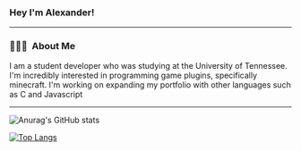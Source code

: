 ### Hey I'm Alexander!

<!--
**Alexsandwich/Alexsandwich** is a ✨ _special_ ✨ repository because its `README.md` (this file) appears on your GitHub profile.

Here are some ideas to get you started:

- 🔭 I’m currently working on ...
- 🌱 I’m currently learning ...
- 👯 I’m looking to collaborate on ...
- 🤔 I’m looking for help with ...
- 💬 Ask me about ...
- 📫 How to reach me: ...
- 😄 Pronouns: ...
- ⚡ Fun fact: ...
-->

---

<h3> 👨🏻‍💻 &nbsp;About Me </h3>

<p>I am a student developer who was studying at the University of Tennessee. I'm incredibly interested in programming game plugins, specifically minecraft. I'm working on expanding my portfolio with other languages such as C and Javascript</p>

---

![Anurag's GitHub stats](https://github-readme-stats.vercel.app/api?username=alexsandwich&show_icons=true&theme=dracula)


[![Top Langs](https://github-readme-stats.vercel.app/api/top-langs/?username=alexsandwich&layout=compact&theme=dracula)](https://github.com/anuraghazra/github-readme-stats)
